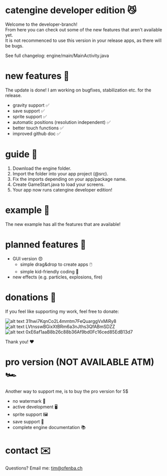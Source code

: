 # catengine developer edition 😼
Welcome to the developer-branch!  
From here you can check out some of the new features that aren't available yet.  
It is not recommenced to use this version in your release apps, as there will be bugs.  

See full changelog: engine/main/MainActivity.java  

# new features 💪
The update is done! I am working on bugfixes, stabilization etc. for the release.  
+ gravity support ✅  
+ save support ✅  
+ sprite support ✅  
+ automatic positions (resolution independent) ✅  
+ better touch functions ✅  
+ improved github doc ✅  

# guide 📖
1. Download the engine folder.  
2. Import the folder into your app project (@src).  
3. Fix the imports depending on your app/package name.  
4. Create GameStart.java to load your screens.  
6. Your app now runs catengine developer edition!  

# example 👀
The new example has all the features that are available!  

# planned features 🤔
+ GUI version 😍  
  + simple drag&drop to create apps 🖱️  
  + simple kid-friendly coding 👶  
+ new effects (e.g. particles, explosions, fire)  

# donations 💸
If you feel like supporting my work, feel free to donate:  
  
![alt text](https://steemit-production-imageproxy-upload.s3.amazonaws.com/DQmc8NTQJp8vubgKHs2DgFiRx9ie2BZRrpzfj99Nh6PnUn9) 31hwi7KqnCo2L4mmtm7FeQuarggVxMiRy8  
![alt text](https://steemit-production-imageproxy-upload.s3.amazonaws.com/DQmUJCKengMc25qYjBUKWodBUkXHb6m9VU47WnSTtwk46Qs) LVtnsswBGixXtBRm6a3nJths3QfABmSDZZ  
![alt text](https://steemit-production-imageproxy-upload.s3.amazonaws.com/DQmdnnCcukhq9CAri1LaY9NGERrCNdexdwahAnLo8YFZ52K) 0xE6af1aaB8b26c88b36Af9bd0Fc16ced85EdB13d7  
  
Thank you! ❤️  

# pro version (NOT AVAILABLE ATM) 🏎️
Another way to support me, is to buy the pro version for 5$ 
+ no watermark 🚱  
+ active development 🖥️  
+ sprite support 🖼️  
+ save support 💾  
+ complete engine documentation 📚  

# contact ✉️
Questions? Email me: tim@ofenba.ch  
